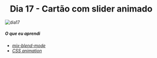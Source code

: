 
<h1 align= "center">
 Dia 17 - Cartão com slider animado <a name="id17"></a>
</h1>

![dia17](https://user-images.githubusercontent.com/64365302/111873223-119f6a00-896e-11eb-96a7-8f4405d2418e.gif)


 ##### O que eu aprendi

* *[ mix-blend-mode](https://www.w3schools.com/cssref/pr_mix-blend-mode.asp)*
* *[CSS animation](https://www.w3schools.com/css/css3_animations.asp)*






